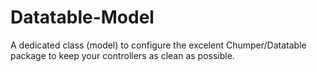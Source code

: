 Datatable-Model
===============

A dedicated class (model) to configure the excelent Chumper/Datatable package to keep your controllers as clean as possible.

